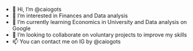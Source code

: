 - 👋 Hi, I’m @caiogots
- 👀 I’m interested in Finances and Data analysis
- 🌱 I’m currently learning Economics in University and Data analysis on Google
- 💞️ I’m looking to collaborate on voluntary projects to improve my skills
- 📫 You can contact me on IG by @caiogots

<!---
caiogots/caiogots is a ✨ special ✨ repository because its `README.md` (this file) appears on your GitHub profile.
You can click the Preview link to take a look at your changes.
--->

